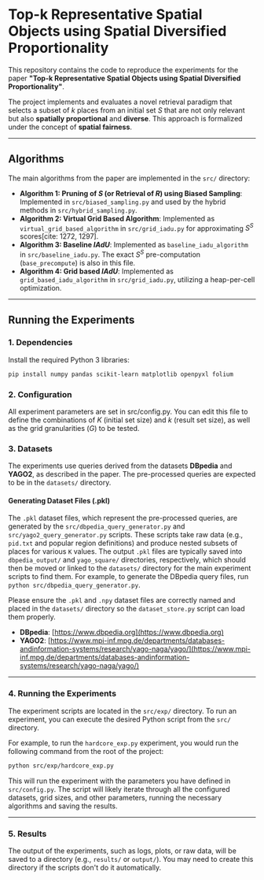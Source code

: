 # Top-k Representative Spatial Objects using Spatial Diversified Proportionality

This repository contains the code to reproduce the experiments for the paper **"Top-k Representative Spatial Objects using Spatial Diversified Proportionality"**.

The project implements and evaluates a novel retrieval paradigm that selects a subset of $`k`$ places from an initial set $`S`$ that are not only relevant but also **spatially proportional** and **diverse**. This approach is formalized under the concept of **spatial fairness**.

---

## Algorithms

The main algorithms from the paper are implemented in the `src/` directory:

* **Algorithm 1: Pruning of $`S`$ (or Retrieval of $`R`$) using Biased Sampling**: Implemented in `src/biased_sampling.py` and used by the hybrid methods in `src/hybrid_sampling.py`.
* **Algorithm 2: Virtual Grid Based Algorithm**: Implemented as `virtual_grid_based_algorithm` in `src/grid_iadu.py` for approximating $S^S$ scores[cite: 1272, 1297].
* **Algorithm 3: Baseline $IAdU$**: Implemented as `baseline_iadu_algorithm` in `src/baseline_iadu.py`. The exact $S^S$ pre-computation (`base_precompute`) is also in this file.
* **Algorithm 4: Grid based $IAdU$**: Implemented as `grid_based_iadu_algorithm` in `src/grid_iadu.py`, utilizing a heap-per-cell optimization.

---

## Running the Experiments

### 1. Dependencies

Install the required Python 3 libraries:

```bash
pip install numpy pandas scikit-learn matplotlib openpyxl folium
```

### 2. **Configuration**

All experiment parameters are set in src/config.py. You can edit this file to define the combinations of $K$ (initial set size) and $k$ (result set size), as well as the grid granularities ($G$) to be tested.


### 3. **Datasets**

The experiments use queries derived from the datasets **DBpedia** and **YAGO2**, as described in the paper. The pre-processed queries are expected to be in the `datasets/` directory.

#### Generating Dataset Files (.pkl)

The `.pkl` dataset files, which represent the pre-processed queries, are generated by the `src/dbpedia_query_generator.py` and `src/yago2_query_generator.py` scripts. These scripts take raw data (e.g., `pid.txt` and popular region definitions) and produce nested subsets of places for various `K` values. The output `.pkl` files are typically saved into `dbpedia_output/` and `yago_square/` directories, respectively, which should then be moved or linked to the `datasets/` directory for the main experiment scripts to find them. For example, to generate the DBpedia query files, run `python src/dbpedia_query_generator.py`.

Please ensure the `.pkl` and `.npy` dataset files are correctly named and placed in the `datasets/` directory so the `dataset_store.py` script can load them properly.

* **DBpedia**: [https://www.dbpedia.org](https://www.dbpedia.org)
* **YAGO2**: [https://www.mpi-inf.mpg.de/departments/databases-andinformation-systems/research/yago-naga/yago/](https://www.mpi-inf.mpg.de/departments/databases-andinformation-systems/research/yago-naga/yago/)

---

### 4. **Running the Experiments**

The experiment scripts are located in the `src/exp/` directory. To run an experiment, you can execute the desired Python script from the `src/` directory.

For example, to run the `hardcore_exp.py` experiment, you would run the following command from the root of the project:

```bash
python src/exp/hardcore_exp.py
```

This will run the experiment with the parameters you have defined in `src/config.py`. The script will likely iterate through all the configured datasets, grid sizes, and other parameters, running the necessary algorithms and saving the results.

---

### 5. **Results**

The output of the experiments, such as logs, plots, or raw data, will be saved to a directory (e.g., `results/` or `output/`). You may need to create this directory if the scripts don't do it automatically.
